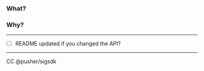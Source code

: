 ### What?



### Why?



----

- [ ] README updated if you changed the API?

----

CC @pusher/sigsdk
